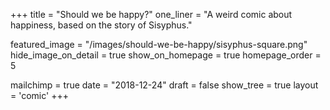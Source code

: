 +++
title = "Should we be happy?"
one_liner = "A weird comic about happiness, based on the story of Sisyphus."

featured_image = "/images/should-we-be-happy/sisyphus-square.png"
hide_image_on_detail = true
show_on_homepage = true
homepage_order = 5

mailchimp = true
date = "2018-12-24"
draft = false
show_tree = true
layout = 'comic'
+++
